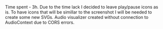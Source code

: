 Time spent - 3h.
Due to the time lack I decided to leave play/pause icons as is.
To have icons that will be simillar to the screenshot I will be needed to create some new SVGs.
Audio visualizer created without connection to AudioContext due to CORS errors.
